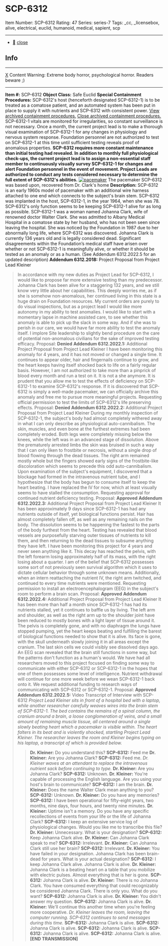 # SCP-6312
Item Number: SCP-6312
Rating: 47
Series: series-7
Tags: _cc, _licensebox, alive, electrical, euclid, humanoid, medical, sapient, scp

---

  * [](javascript:;)
[close](javascript:;)
## Info
* * *
[X](javascript:;)
Content Warning: Extreme body horror, psychological horror. Readers beware ;)
* * *

**Item #:** SCP-6312
**Object Class:** Safe Euclid
**Special Containment Procedures:** SCP-6312's host (henceforth designated SCP-6312-1) is to be treated as a comatose patient, and an automated system has been put in place to supply it with nutrients and SCP-6312 with consistent power.
[View archived containment procedures.](javascript:;)
[Close archived containment procedures.](javascript:;)
SCP-6312-1 vitals are monitored for irregularities, so constant surveillance is not necessary. Once a month, the current project lead is to make a thorough visual examination of SCP-6312-1 for any changes in physiology and nervous system response. Foundation personnel are not authorized to test on SCP-6312-1 at this time until sufficient testing reveals proof of anomalous properties.
**SCP-6312 requires more constant maintenance than initial testing had revealed. In addition to monthly full physiological check-ups, the current project lead is to assign a non-essential staff member to continuously visually survey SCP-6312-1 for changes and alert Foundation personnel in the event of movement. Project Leads are authorized to conduct any tests considered necessary to determine the full extent of SCP-6312's abilities.**
[![pacemaker](https://scp-wiki.wdfiles.com/local--resized-images/scp-6312/pacemaker/medium.jpg)](https://scp-wiki.wdfiles.com/local--files/scp-6312/pacemaker)
The pacemaker SCP-6312 was based upon, recovered from Dr. Clark's home
**Description:** SCP-6312 is an early 1960s model of pacemaker with an additional wire harness attached to one end which connects to the subject's brain stem. SCP-6312 was implanted in the host, SCP-6312-1, in the year 1964, when she was 78. SCP-6312's only function seems to be keeping SCP-6312-1 alive for as long as possible.
SCP-6312-1 was a woman named Johanna Clark, wife of renowned doctor Walter Clark. She was admitted to Albany Medical Hospital in a comatose state by her husband, who has not been seen since leaving the hospital. She was noticed by the Foundation in 1987 due to her abnormally long life, where SCP-6312 was discovered. Johanna Clark is currently 136 years old and is legally considered dead. Significant disagreements within the Foundation’s medical staff have arisen over whether or not SCP-6312-1 is meaningfully alive, or whether it should be tested as an anomaly or as a human. (See Addendum 6312.2022.5 for an updated description)
**Addendum 6312.2018:** Project Proposal from Project Lead Kleiner
> In accordance with my new duties as Project Lead for SCP-6312, I would like to propose far more extensive testing than my predecessor. Johanna Clark has been alive for a staggering 132 years, and we still know very little about her capabilities. This deeply worries me, as if she is somehow non-anomalous, her continued living in this state is a huge drain on Foundation resources. My current orders are purely to do visual inspections, but as a project lead I would like more autonomy in my ability to test anomalies. I would like to start with a momentary lapse in machine assisted care, to see whether this anomaly is able to pick up the slack in some way. And if she was to perish in our care, we would have far more ability to test the anomaly itself. I implore Site leadership to slightly bend procedure on the care of potential non-anomalous civilians for the sake of improved testing efficacy.
> Proposal: **Denied**
**Addendum 6312.2022.1:** Additional Project Proposal from Project Lead Kleiner
> I have been monitoring this anomaly for 4 years, and it has not moved or changed a single time. It continues to appear older, hair and fingernails continue to grow, and the heart keeps having itself shocked back to life on a fairly regular basis. However, I am not authorized to take more than a pinprick of blood every month and run a test on it. It is not a she anymore. It is prudent that you allow me to test the effects of deficiency on SCP-6312-1 to examine SCP-6312's response. If it is discovered that SCP-6312 is simply a well-made pacemaker, we can officially archive this anomaly and free me to pursue more meaningful projects. Requesting official permission to test the limits of SCP-6312's life preserving effects.
> Proposal: **Denied**
**Addendum 6312.2022.2:** Additional Project Proposal from Project Lead Kleiner
> During my monthly inspection of SCP-6312-1, the subject's body had almost completely withered away in what I can only describe as physiological auto-cannibalism. The skin, muscles, and even bone at the furthest extremes had been completely eroded. Both legs were completely missing below the knees, while the left was in an advanced stage of dissolution. Above the prematurely arrested limbs the skin was bruised in such a way that I can only liken to frostbite or necrosis, without a single drop of blood flowing through the dead tissues. The right arm remained mostly whole but the fingers showed early signs of the frostbite-like discoloration which seems to precede this odd auto-cannibalism. Upon examination of the subject's equipment, I discovered that a blockage had formed in the intravenous nutrient tube, and I hypothesize that the body has begun to consume itself to keep the heart beating. I have replaced the IV for now, which at least visually seems to have stalled the consumption. Requesting approval for continued nutrient deficiency testing.
> Proposal: **Approved**
**Addendum 6312.2022.3:** Additional Project Proposal from Project Lead Kleiner
> It has been approximately 9 days since SCP-6312-1 has had any nutrients outside of itself, yet biological functions persist. Hair has almost completely fallen off, as well as any remaining nails on the body. The dissolution seems to be happening the fastest to the parts of the body furthest from the heart. Testing has revealed that blood vessels are purposefully starving outer tissues of nutrients to kill them, and then returning to the dead tissues to subsume anything they have left. I have been monitoring this project for 4 years and never seen anything like it. This decay has reached the pelvis, with the left forearm losing approximately half of its mass, with the right losing about a quarter. I am of the belief that SCP-6312 possesses some sort of not previously seen survival algorithm which it uses to dictate cellular behavior through some unknown means. Additionally, when an intern reattaching the nutrient IV, the right arm twitched, and continued to every time nutrients were mentioned. Requesting permission to install an electroencephalogram (EEG) in the subject's room to perform a brain scan.
> Proposal: **Approved**
**Addendum 6312.2022.4:** Additional Project Proposal from Project Lead Kleiner
> It has been more than half a month since SCP-6312-1 has had its nutrients stalled, yet it continues to baffle us by living. The left arm and shoulder, as well as the right arm up to the shoulder joint have been reduced to mostly bones with a light layer of tissue around it. The pelvis is completely gone, and with no diaphragm the lungs have stopped pumping, yet the heart keeps beating and fulfilling the barest of biological functions needed to show that it is alive. Its face is gone, with the skull underneath slowly joining it in all areas except the cranium. The last skin cells we could visibly see dissolved days ago.
> An EEG scan revealed that the brain still functions in some way, but the patterns don't function as a human's would. We have had all researchers moved to this project focused on finding some way to communicate with either SCP-6312 or SCP-6312-1 in the hopes that one of them possesses some level of intelligence. Nutrient withdrawal will continue for one more week before we wean SCP-6312-1 back onto it. We request additional funding to research ways of communicating with SCP-6312 or SCP-6312-1.
> Proposal: **Approved**
**Addendum 6312.2022.5:** Video Transcript of Interview with SCP-6312
> _Project Lead Kleiner sits in front of a hospital bed with a laptop, while another researcher carefully weaves wires into the brain stem of SCP-6312-1. The bed contains the remains of a spinal column, the cranium around a brain, a loose conglomeration of veins, and a small amount of remaining muscle tissue, all centered around a single slowly beating heart which a pacemaker is visible within. The heart falters in its beat and is violently shocked, startling Project Lead Kleiner. The researcher leaves the room and Kleiner begins typing on his laptop, a transcript of which is provided below._
>> **Dr. Kleiner:** Do you understand this?
>> **SCP-6312:** Feed me
>> **Dr. Kleiner:** Are you Johanna Clark?
>> **SCP-6312:** Feed me.
> _Dr. Kleiner waves at an attendant to replace the intravenous nutrient sack before continuing to type._
>> **Dr. Kleiner:** Are you Johanna Clark?
>> **SCP-6312:** Unknown.
>> **Dr. Kleiner:** You're capable of processing the English language. Are you using your host's brain to communicate?
>> **SCP-6312:** I am the brain.
>> **Dr. Kleiner:** Does the name Walter Clark mean anything to you?
>> **SCP-6312:** Unknown.
>> **Dr. Kleiner:** Do you have any memories?
>> **SCP-6312:** I have been operational for fifty-eight years, two months, nine days, four hours, and twenty nine minutes.
>> **Dr. Kleiner:** Uptime isn't a memory. Do you have any specific recollections of events from your life or the life of Johanna Clark?
>> **SCP-6312:** I keep an extensive service log of physiological changes. Would you like me to transcribe this file?
>> **Dr. Kleiner:** Unnecessary. What is your designation?
>> **SCP-6312:** Keep Johanna Clark alive.
>> **Dr. Kleiner:** Can Johanna Clark speak to me?
>> **SCP-6312:** Irrelevant.
>> **Dr. Kleiner:** Can Johanna Clark still use her brain?
>> **SCP-6312:** Irrelevant.
>> **Dr. Kleiner:** You have failed in your designation. Johanna Clark has been brain-dead for years. What is your actual designation?
>> **SCP-6312:** I keep Johanna Clark alive. Johanna Clark is alive.
>> **Dr. Kleiner:** Johanna Clark is a beating heart on a table that you mobilize with electric pulses. Almost everything that is her is gone.
>> **SCP-6312:** Johanna Clark is alive.
>> **Dr. Kleiner:** There is no Johanna Clark. You have consumed everything that could recognizably be considered Johanna Clark. There is only you. What do you want?
>> **SCP-6312:** Johanna Clark is alive.
>> **Dr. Kleiner:** You didn't answer my question.
>> **SCP-6312:** Johanna Clark is alive.
>> **Dr. Kleiner:** We'll continue this another time when you're feeling more cooperative.
> _Dr. Kleiner leaves the room, leaving the computer running. SCP-6312 continues to send messages during this time._
>> **SCP-6312:** Johanna Clark is alive.
>> **SCP-6312:** Johanna Clark is alive.
>> **SCP-6312:** Johanna Clark is alive.
>> **SCP-6312:** Johanna Clark is alive.
>> **SCP-6312:** Johanna Clark is alive.
>> **[END TRANSMISSION]**
